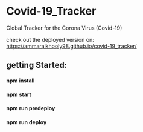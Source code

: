 # Covid-19_Tracker

Global Tracker for the Corona Virus (Covid-19)

check out the deployed version on: https://ammaralkhooly98.github.io/covid-19_tracker/

## getting Started:

#### npm install

#### npm start

#### npm run predeploy

#### npm run deploy
